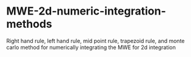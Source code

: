 # MWE-2d-numeric-integration-methods
Right hand rule, left hand rule, mid point rule, trapezoid rule, and monte carlo method for numerically integrating the MWE for 2d integration
